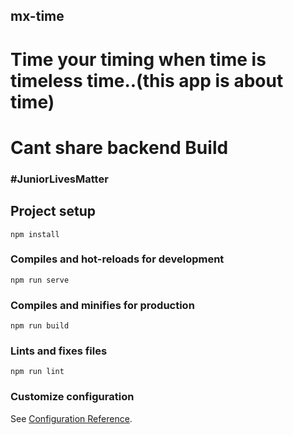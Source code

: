 ## mx-time
# Time your timing when time is timeless time..(this app is about time)

# Cant share backend Build

### #JuniorLivesMatter

## Project setup
```
npm install
```

### Compiles and hot-reloads for development
```
npm run serve
```

### Compiles and minifies for production
```
npm run build
```

### Lints and fixes files
```
npm run lint
```

### Customize configuration
See [Configuration Reference](https://cli.vuejs.org/config/).
